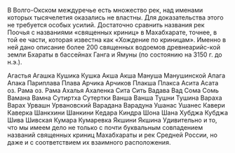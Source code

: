 В Волго-Окском междуречье есть множество рек, над именами которых тысячелетия оказались не властны. Для доказательства этого не требуется особых усилий. Достаточно сравнить названия рек Поочья с названиями «священных криниц» в Махабхарате, точнее, в той ее части, которая известна как «Хождение по криницам». Именно в ней дано описание более 200 священных водоемов древнеарийс-кой земли Бхараты в бассейнах Ганга и Ямуны (по состоянию на 3150 г. до н.э.).

Агастья	Агашка
Кушика	Кушка
Акша	Акша
Мануша	Манушинской
Апага	Апака
Париплава	Плава
Арчика	Арчиков
Плакша	Плакса
Асита	Асата
оз. Рама	оз. Рама
Ахалья	Ахаленка
Сита	Сить
Вадава	Вад
Сома	Сомь
Вамана	Вамна
Сутиртха	Сутертки
Ванша	Ванша
Тушни	Тушина
Вараха	Варах
Урвашн	Урвановский
Варадана	Варадуна
Ушанас	Ушанес
Кавери	Каверка
Шанкхини	Шанкини
Кедара	Киндра
Шона	Шана
Хубджа	Кубджа
Шива	Шивская
Кумара	Кумаревка
Якшини	Якшина
Удивительно и то, что мы имеем дело не только с почти буквальным совпадением названий священных криниц Махабхараты и рек Средней России, но даже и с соответствием их взаимного расположения.
